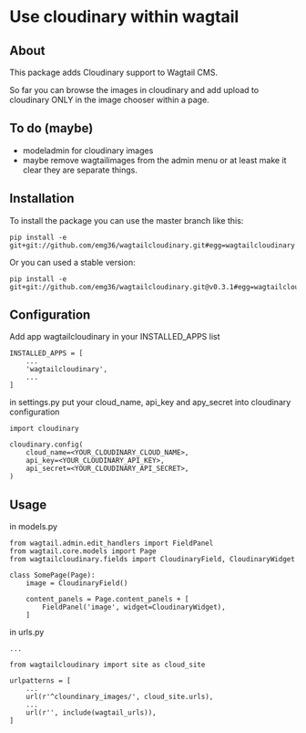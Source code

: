 # Use cloudinary within wagtail

## About
This package adds Cloudinary support to Wagtail CMS.

So far you can browse the images in cloudinary and add upload to cloudinary ONLY in the image chooser within a page.

## To do (maybe)
- modeladmin for cloudinary images
- maybe remove wagtailimages from the admin menu or at least make it clear they are separate things.

## Installation
To install the package you can use the master branch like this:
```
pip install -e git+git://github.com/emg36/wagtailcloudinary.git#egg=wagtailcloudinary
```
Or you can used a stable version:
```
pip install -e git+git://github.com/emg36/wagtailcloudinary.git@v0.3.1#egg=wagtailcloudinary
```

## Configuration
Add app wagtailcloudinary in your INSTALLED_APPS list

```
INSTALLED_APPS = [
    ...
    'wagtailcloudinary',
    ...
]
```

in settings.py put your cloud_name, api_key and apy_secret into cloudinary configuration

```
import cloudinary

cloudinary.config(
    cloud_name=<YOUR_CLOUDINARY_CLOUD_NAME>,
    api_key=<YOUR_CLOUDINARY_API_KEY>,
    api_secret=<YOUR_CLOUDINARY_API_SECRET>,
)
```

## Usage

in models.py

```
from wagtail.admin.edit_handlers import FieldPanel
from wagtail.core.models import Page
from wagtailcloudinary.fields import CloudinaryField, CloudinaryWidget

class SomePage(Page):
    image = CloudinaryField()

    content_panels = Page.content_panels + [
        FieldPanel('image', widget=CloudinaryWidget),
    ]
```

in urls.py

```
...

from wagtailcloudinary import site as cloud_site

urlpatterns = [
    ...
    url(r'^cloundinary_images/', cloud_site.urls),
    ...
    url(r'', include(wagtail_urls)),
]
```
